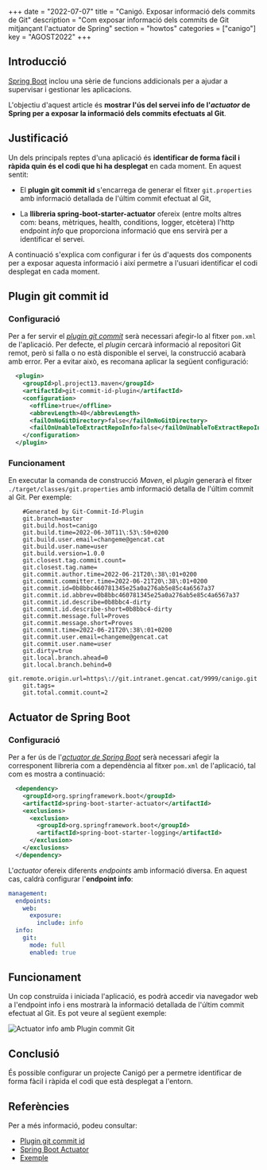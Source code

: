 +++
date        = "2022-07-07"
title       = "Canigó. Exposar informació dels commits de Git"
description = "Com exposar informació dels commits de Git mitjançant l'actuator de Spring"
section     = "howtos"
categories  = ["canigo"]
key         = "AGOST2022"
+++

## Introducció

[Spring Boot](https://spring.io/projects/spring-boot) inclou una sèrie de funcions addicionals per a ajudar a supervisar i
gestionar les aplicacions.

L'objectiu d'aquest article és **mostrar l'ús del servei info de l'*actuator* de Spring per a exposar
la informació dels commits efectuats al Git**.

## Justificació

Un dels principals reptes d'una aplicació és **identificar de forma fàcil i ràpida quin és el codi que hi ha desplegat**
en cada moment. En aquest sentit:

- El **plugin git commit id** s'encarrega de generar el fitxer `git.properties` amb informació
detallada de l'últim commit efectuat al Git,

- La **llibreria spring-boot-starter-actuator** ofereix (entre molts altres com: beans, mètriques, health, conditions, logger, etcètera)
l'http endpoint *info* que proporciona informació que ens servirà per a identificar el servei.

A continuació s'explica com configurar i fer ús d'aquests dos components per a exposar aquesta informació i així permetre
a l'usuari identificar el codi desplegat en cada moment.

## Plugin git commit id

### Configuració

Per a fer servir el [_plugin git commit_](https://github.com/git-commit-id/git-commit-id-maven-plugin/blob/master/docs/using-the-plugin.md)
serà necessari afegir-lo al fitxer `pom.xml` de l'aplicació.
Per defecte, el _plugin_ cercarà informació al repositori Git remot, però si falla o no està disponible el servei, la construcció
acabarà amb error. Per a evitar això, es recomana aplicar la següent configuració:

```xml
  <plugin>
    <groupId>pl.project13.maven</groupId>
    <artifactId>git-commit-id-plugin</artifactId>
    <configuration>
      <offline>true</offline>
      <abbrevLength>40</abbrevLength>
      <failOnNoGitDirectory>false</failOnNoGitDirectory>
      <failOnUnableToExtractRepoInfo>false</failOnUnableToExtractRepoInfo>
    </configuration>
  </plugin>
```

### Funcionament

En executar la comanda de construcció _Maven_, el _plugin_ generarà el fitxer `./target/classes/git.properties` amb informació
detalla de l'últim commit al Git. Per exemple:

```properties
    #Generated by Git-Commit-Id-Plugin
    git.branch=master
    git.build.host=canigo
    git.build.time=2022-06-30T11\:53\:50+0200
    git.build.user.email=changeme@gencat.cat
    git.build.user.name=user
    git.build.version=1.0.0
    git.closest.tag.commit.count=
    git.closest.tag.name=
    git.commit.author.time=2022-06-21T20\:38\:01+0200
    git.commit.committer.time=2022-06-21T20\:38\:01+0200
    git.commit.id=0b8bbc460781345e25a0a276ab5e85c4a6567a37
    git.commit.id.abbrev=0b8bbc460781345e25a0a276ab5e85c4a6567a37
    git.commit.id.describe=0b8bbc4-dirty
    git.commit.id.describe-short=0b8bbc4-dirty
    git.commit.message.full=Proves
    git.commit.message.short=Proves
    git.commit.time=2022-06-21T20\:38\:01+0200
    git.commit.user.email=changeme@gencat.cat
    git.commit.user.name=user
    git.dirty=true
    git.local.branch.ahead=0
    git.local.branch.behind=0
    git.remote.origin.url=https\://git.intranet.gencat.cat/9999/canigo.git
    git.tags=
    git.total.commit.count=2
```

## Actuator de Spring Boot

### Configuració

Per a fer ús de l'[_actuator de Spring Boot_](https://docs.spring.io/spring-boot/docs/current/reference/html/actuator.html#actuator.endpoints)
serà necessari afegir la corresponent llibreria com a dependència al fitxer `pom.xml` de l'aplicació, tal com es mostra a continuació:

```xml
  <dependency>
    <groupId>org.springframework.boot</groupId>
    <artifactId>spring-boot-starter-actuator</artifactId>
    <exclusions>
      <exclusion>
        <groupId>org.springframework.boot</groupId>
        <artifactId>spring-boot-starter-logging</artifactId>
      </exclusion>
    </exclusions>
  </dependency>
```

L'_actuator_ ofereix diferents _endpoints_ amb informació diversa. En aquest cas, caldrà configurar l'**endpoint info**:

```yml
management:
  endpoints:
    web:
      exposure:
        include: info
  info:
    git:
      mode: full
      enabled: true
```

## Funcionament

Un cop construïda i iniciada l'aplicació, es podrà accedir via navegador web a l'endpoint info i ens mostrarà
la informació detallada de l'últim commit efectuat al Git. Es pot veure al següent exemple:

![Actuator info amb Plugin commit Git](/images/howtos/2021-06-22-Howto-actuator-info-commit-git.jpg)

## Conclusió

És possible configurar un projecte Canigó per a permetre identificar de forma fàcil i ràpida el codi que està desplegat
a l'entorn.

## Referències

Per a més informació, podeu consultar:

 * [Plugin git commit id](https://github.com/git-commit-id/git-commit-id-maven-plugin/blob/master/docs/using-the-plugin.md)
 * [Spring Boot Actuator](https://docs.spring.io/spring-boot/docs/current/reference/html/actuator.html#actuator.endpoints)
 * [Exemple](https://www.youtube.com/watch?v=6XIakve0GjI&t=385s)
